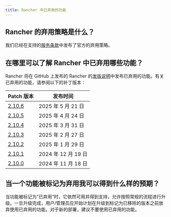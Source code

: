 ```yaml
---
title: Rancher 中已弃用的功能
---
```


<head>
  <link rel="canonical" href="https://ranchermanager.docs.rancher.com/zh/faq/deprecated-features"/>
</head>

## Rancher 的弃用策略是什么？

我们已经在支持的[服务条款](https://rancher.com/support-maintenance-terms)中发布了官方的弃用策略。

## 在哪里可以了解 Rancher 中已弃用哪些功能？

Rancher 将在 GitHub 上发布的 Rancher 的[发版说明](https://github.com/rancher/rancher/releases)中发布已弃用的功能。有关已弃用的功能，请参阅以下的补丁版本：

| Patch 版本                                                      | 发布时间              |
| --------------------------------------------------------------- | -------------------- |
| [2.10.6](https://github.com/rancher/rancher/releases/tag/v2.10.6) | 2025 年 5 月 21 日  |
| [2.10.5](https://github.com/rancher/rancher/releases/tag/v2.10.5) | 2025 年 4 月 24 日  |
| [2.10.4](https://github.com/rancher/rancher/releases/tag/v2.10.4) | 2025 年 3 月 31 日  |
| [2.10.3](https://github.com/rancher/rancher/releases/tag/v2.10.3) | 2025 年 2 月 27 日  |
| [2.10.2](https://github.com/rancher/rancher/releases/tag/v2.10.2) | 2025 年 1 月 29 日  |
| [2.10.1](https://github.com/rancher/rancher/releases/tag/v2.10.1) | 2024 年 12 月 19 日 |
| [2.10.0](https://github.com/rancher/rancher/releases/tag/v2.10.0) | 2024 年 11 月 18 日 |

## 当一个功能被标记为弃用我可以得到什么样的预期？

当功能被标记为“已弃用”时，它依然可用并得到支持，允许按照常规的流程进行升级。一旦升级完成，用户/管理员应开始计划在升级到标记为已移除的版本之前放弃使用已弃用的功能。对于新的部署，建议不要使用已弃用的功能。
